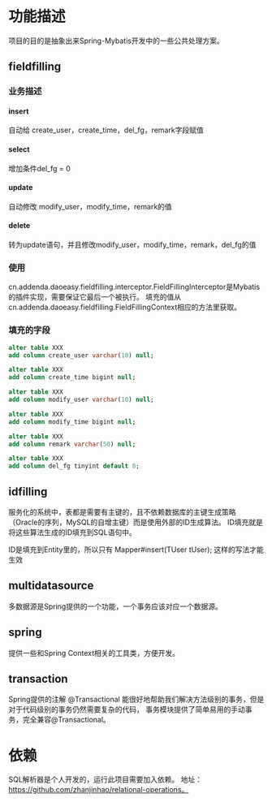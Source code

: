 # 功能描述
项目的目的是抽象出来Spring-Mybatis开发中的一些公共处理方案。

## fieldfilling

### 业务描述

#### insert

自动给 create_user，create_time，del_fg，remark字段赋值

#### select

增加条件del_fg = 0

#### update

自动修改 modify_user，modify_time，remark的值

#### delete

转为update语句，并且修改modify_user，modify_time，remark，del_fg的值

### 使用

cn.addenda.daoeasy.fieldfilling.interceptor.FieldFillingInterceptor是Mybatis的插件实现，需要保证它最后一个被执行。
填充的值从cn.addenda.daoeasy.fieldfilling.FieldFillingContext相应的方法里获取。

### 填充的字段
```sql
alter table XXX
add column create_user varchar(10) null;

alter table XXX
add column create_time bigint null;

alter table XXX
add column modify_user varchar(10) null;

alter table XXX
add column modify_time bigint null;

alter table XXX
add column remark varchar(50) null;

alter table XXX
add column del_fg tinyint default 0;
```




## idfilling

服务化的系统中，表都是需要有主键的，且不依赖数据库的主键生成策略（Oracle的序列，MySQL的自增主键）而是使用外部的ID生成算法。
ID填充就是将这些算法生成的ID填充到SQL语句中。

ID是填充到Entity里的，所以只有 Mapper#insert(TUser tUser); 这样的写法才能生效


## multidatasource

多数据源是Spring提供的一个功能，一个事务应该对应一个数据源。

## spring

提供一些和Spring Context相关的工具类，方便开发。


## transaction

Spring提供的注解 @Transactional 能很好地帮助我们解决方法级别的事务，但是对于代码级别的事务仍然需要复杂的代码，
事务模块提供了简单易用的手动事务，完全兼容@Transactional。


# 依赖
SQL解析器是个人开发的，运行此项目需要加入依赖。
地址：https://github.com/zhanjinhao/relational-operations。